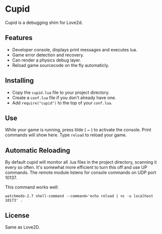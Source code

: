 Cupid
=====

Cupid is a debugging shim for Love2d.

Features
--------

* Developer console, displays print messages and executes lua.
* Game error detection and recovery.
* Can render a physics debug layer.
* Reload game sourcecode on the fly automaticly.


Installing
----------

* Copy the `cupid.lua` file to your project directory.
* Create a `conf.lua` file if you don't already have one.
* Add `require("cupid")` to the top of your `conf.lua`.


Use
---

While your game is running, press tilde ( ~ ) to activate the
console.  Print commands will show here.  Type `reload` to 
reload your game.

Automatic Reloading
-------------------

By default cupid will monitor all .lua files in the project directory, scanning it every so often.  It's somewhat more efficient to turn this off and use UP commands.  The remote module listens for console commands on UDP port 10137.

This command works well:

`watchmedo-2.7 shell-command --command='echo reload | nc -u localhost 10173' .`
 

License
-------

Same as Love2D.
